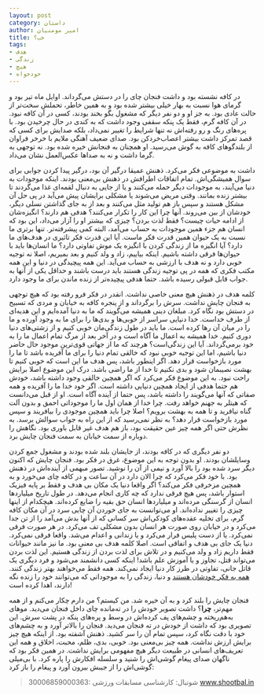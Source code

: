 ```yaml
---
layout: post
category: داستان
author: امیر مومنیان
title: خب؟
tags:
- هدف
- زندگی
- هیچ
- خودخواه
---
```


در کافه نشسته بود و داشت فنجان چای را در دستش می‌گرداند. اوایل ماه تیر بود و گرمای هوا نسبت به بهار خیلی بیشتر شده بود و به همین خاطر، تحملش سخت‌تر از حالت عادی بود. به جز او و دو نفر دیگر که مشغول بگو بخند بودند، کسی در آن کافه نبود. در آن کافه گرم، فقط یک پنکه سقفی وجود داشت که به کندی در حال چرخیدن بود. با پره‌های رنگ و رو رفته‌اش نه تنها شرایط را تغییر نمی‌داد، بلکه صدایش برای کسی که قصد تمرکز داشت بیشتر اعصاب‌خردکن بود. صدای ضعیف آهنگی ملایم با خرخر فراوان از بلندگوهای کافه به گوش می‌رسید. او همچنان به فنجانش خیره شده بود. نه توجهی به گرما داشت و نه به صداها عکس‌العمل نشان می‌داد.

داشت به موضوعی فکر می‌کرد. ذهنش عمیقا درگیر آن بود، درگیر پیدا کردن جوابی برای سوال همیشگی‌اش. تمام اتفاقات اطرافش در ذهنش بی‌معنی بودند. اینکه موجودات به دنیا می‌آیند، به موجودات دیگر حمله می‌کنند و یا از جایی به دنبال لقمه‌ای غذا می‌گردند تا بیشتر زنده بمانند. وقتی مریض می‌شوند یا مشکلی برایشان پیش می‌آید در پی حل آن مشکل هستند و سپس باز هم تولید مثل می‌کنند و بعد از به جای گذاشتن نسلی دیگر، خودشان از بین می‌روند. آنها چرا این کار را تکرار می‌کنند؟ هدفی هم دارند؟ انگیزه‌شان از ادامه حیات چیست؟ فقط لذت بردن؟ چیزی که بیشتر او را آزار می‌داد، این بود که انسان هم جزء همین موجودات به حساب می‌آمد، البته کمی پیشرفته‌تر. تنها برتری ما نسبت به یک حیوان همین قدرت فکر ماست. آیا این قدرت فکر تاثیری در هدف‌های ما دارد؟ آیا انگیزه ما از زندگی کردن با انگیزه یک موش تفاوتی دارد؟ ما انسان‌ها باید با حیوان‌ها فرقی داشته باشیم. اینکه بیاییم، زاد و ولد کنیم و بعد بمیریم، اصلا نه توجیه خوبی دارد و نه هدف با ارزشی به حساب می‌آید. این همه پیچیدگی در دنیا و این همه مکتب فکری  که همه در پی توجیه زندگی هستند باید درست باشند و حداقل یکی از آنها به جواب قابل قبولی رسیده باشد. حتما هدفی پیچیده‌تر از زنده ماندن برای ما وجود دارد.

کلمه هدف در ذهنش هیچ معنی خاصی نداشت. انقدر در فکر فرو رفته بود که هیچ توجهی به فنجان چایش نداشت. سرش را برگرداند و از پنجره کافه به خیابان و مردی که تسبیح در دستش بود نگاه کرد. مبلغان دینی همیشه می‌گویند که ما به دنیا آمده‌ایم و این هدیه‌ای از طرف خداست. خدا دنیایی سراسر از خوبی‌ها و بدی‌ها را برای ما به وجود آورده و ما را در میان آن رها کرده است. ما باید در طول زندگی‌مان خوبی کنیم و از زشتی‌های دنیا دوری کنیم. خدا همیشه به اعمال ما آگاه است و در آخر بعد از مرگ تمام اعمال ما را به خود برمی‌گرداند. آیا این زندگی‌است؟ هرچند که ما از جهاتی قوی‌ترین موجود حال حاضر دنیا باشیم، اما این توجیه خوبی نبود که خالقی تمام دنیا را برای ما آفریده باشد تا ما را مورد بازخواست قرار دهد. اگر اینطور باشد، پس هدف ما این است که خوبی کنیم تا بهشت نصیبمان شود و بدی نکنیم تا خدا از ما راضی باشد. درک این موضوع اصلا برایش راحت نبود. به این موضوع فکر می‌کرد که اگر همچین خالقی وجود  داشته باشد، خودش هم حتما هدفی از ایجاد همچین دنیایی داشته است. اگر خود خدا ما را آفریده و همه صفاتی که آنها می‌گویند را داشته باشد، پس حتما از آینده آگاه است. او از قبل می‌دانست که هیتلر به جهنم خواهد رفت. چرا خدا از همان اول ما را موجوداتی احمق و بدون آلت گناه نیافرید و تا همه به بهشت برویم؟ اصلا چرا باید همچین موجودی را بیافریند و سپس مورد بازخواست قرار دهد؟ به نظر نمی‌رسید که از این راه به جواب سوالش برسد. به نظرش حتی اگر همه چیز عین حقیقت بود، باز هم هدف غیر قابل باوری بود. نگاهش را دوباره از سمت خیابان به سمت فنجان چایش برد.

دو نفر دیگری که در کافه بودند، از جایشان بلند شده بودند و مشغول جمع کردن وسایلشان بودند. او بدون توجه به این موضوع، غرق در فکر بود. فنجان چایش که اکنون دیگر سرد شده بود را بالا آورد و نیمی از آن را نوشید. تصور مبهمی از آینده‌اش در ذهنش بود. با خود فکر می‌کرد که چرا الان دارد در آن ساعت و در کافه چای می‌خورد و به همچین مزخرفی فکر می‌کند؟ اگر واقعا دنیا یک مکان بی هدف و فقط بر پایه فیزیک استوار باشد، پس هیچ فرقی ندارد که چه کاری انجام می‌دهد. در طول تاریخ میلیاردها انسان از گرسنگی مرده‌اند و میلیاردها انسان حق بقیه را ضایع کرده‌اند. هیچکدام از اینها چیزی را تغییر نداده‌اند. او می‌توانست به جای خوردن آن چایی سرد در آن مکان کافه گرم، برای تخلیه عقده‌های کودکی‌اش سر کسانی که از آنها بدش می‌آمد را از تن جدا می‌کرد و در خیابان روی صورت هر انسان بدون مشکلی تف می‌کرد. در هر صورت فرقی نمی‌کرد. یا از دست پلیس فرار می‌کرد و یا زندانی و اعدام می‌شد. واقعا فرقی نمی‌کرد. دنیا یک جای بی هدف و اتفاقی است. اصلا کلمه هدف بی معنی بود. ما نیز مانند حیوانات فقط داریم زاد و ولد می‌کنیم و در تلاش برای لذت بردن از زندگی هستیم. این لذت بردن می‌تواند قتل، تجاوز و یا آموزش علم باشد! اینکه کسی دانشمند می‌شود و فرد دیگری یک قاتل جانی، تفاوتی در طرز کار دنیا ایجاد نمی‌کند. همه فقط می‌خواهند بهتر زندگی کنند. [همه به فکر خودشان هستند]({{site.url}}/stupid-selfish) و دنیا، زندگی را به موجوداتی که می‌توانند خود را زنده نگه دارند، اهدا کرده است!

فنجان چایش را بلند کرد و به آن خیره شد. من کیستم؟ من دارم چکار می‌کنم و از همه مهم‌تر، **چرا**؟ داشت تصویر خودش را در ته‌مانده چای داخل فنجان می‌دید. موهای به‌هم‌ریخته و چشم‌های پف کرده‌اش در وسط و پره‌های پنکه در پشت سرش. این تصویری بود که داشت از خودش در ته فنجان می‌دید. فنجان را بالاتر آورد و به چشم‌های خود با دقت نگاه کرد، سپس تمام آن را سر کشید. ذهنش آشفته بود. از اینکه هیچ چیز برایش ارزش نداشت. همه چیز بی‌معنی بود. خوبی، بدی، ظلم، محبت، اخلاق و همه این تعریف‌های انسانی در طبیعت دیگر هیچ مفهومی برایش نداشت. در همین فکر بود که ناگهان صدای پیغام گوشی‌اش را شنید و سلسله افکارش را پاره کرد. با بی‌میلی گوشی‌اش را از جیبش بیرون آورد و پیغام را باز کرد:

> 30006859000363: شوتبال: کارشناسی مسابقات ورزشی www.shootbal.in